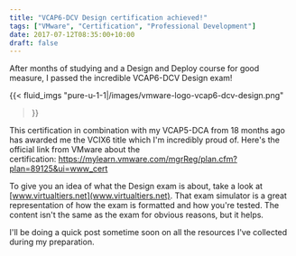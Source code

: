 ```yaml
---
title: "VCAP6-DCV Design certification achieved!"
tags: ["VMware", "Certification", "Professional Development"]
date: 2017-07-12T08:35:00+10:00
draft: false
---
```


After months of studying and a Design and Deploy course for good measure, I passed the incredible VCAP6-DCV Design exam!

{{< fluid_imgs
  "pure-u-1-1|/images/vmware-logo-vcap6-dcv-design.png"
>}}

This certification in combination with my VCAP5-DCA from 18 months ago has awarded me the VCIX6 title which I'm incredibly proud of. Here's the official link from VMware about the certification: https://mylearn.vmware.com/mgrReg/plan.cfm?plan=89125&ui=www_cert

To give you an idea of what the Design exam is about, take a look at [www.virtualtiers.net](www.virtualtiers.net). That exam simulator is a great representation of how the exam is formatted and how you're tested. The content isn't the same as the exam for obvious reasons, but it helps.

I'll be doing a quick post sometime soon on all the resources I've collected during my preparation.